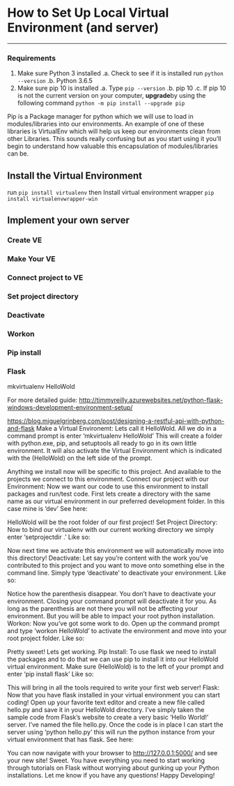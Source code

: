 # How to Set Up Local Virtual Environment (and server) 
----------------------------
### Requirements 
1. Make sure Python 3 installed 
.a. Check to see if it is installed run `python --version`
.b. Python 3.6.5
2. Make sure pip 10 is installed
.a. Type `pip --version` 
.b. pip 10
.c. If pip 10 is not the current version on your computer, **upgrade**by using the following command `python -m pip install --upgrade pip`

Pip is a Package manager for python which we will use to load in modules/libraries into our environments.
An example of one of these libraries is VirtualEnv which will help us keep our environments clean from other Libraries. This sounds really confusing but as you start using it you’ll begin to understand how valuable this encapsulation of modules/libraries can be.

## Install the Virtual Environment 
run `pip install virtualenv` then 
Install virtual environment wrapper 
`pip install virtualenvwrapper-win`

## Implement your own server 
 
### Create VE 
### Make Your VE 
### Connect project to VE 
### Set project directory 
### Deactivate 
### Workon
### Pip install
### Flask

mkvirtualenv HelloWold



For more detailed guide: http://timmyreilly.azurewebsites.net/python-flask-windows-development-environment-setup/

https://blog.miguelgrinberg.com/post/designing-a-restful-api-with-python-and-flask
Make a Virtual Environemt:
Lets call it HelloWold. All we do in a command prompt is enter ‘mkvirtualenv HelloWold’
This will create a folder with python.exe, pip, and setuptools all ready to go in its own little environment. It will also activate the Virtual Environment which is indicated with the (HelloWold) on the left side of the prompt.

Anything we install now will be specific to this project. And available to the projects we connect to this environment.
Connect our project with our Environment:
Now we want our code to use this environment to install packages and run/test code.
First lets create a directory with the same name as our virtual environment in our preferred development folder. In this case mine is ‘dev’
See here:

HelloWold will be the root folder of our first project!
Set Project Directory:
Now to bind our virtualenv with our current working directory we simply enter ‘setprojectdir .’
Like so:

Now next time we activate this environment we will automatically move into this directory!
Deactivate:
Let say you’re content with the work you’ve contributed to this project and you want to move onto something else in the command line. Simply type ‘deactivate’ to deactivate your environment.
Like so:

Notice how the parenthesis disappear.
You don’t have to deactivate your environment. Closing your command prompt will deactivate it for you. As long as the parenthesis are not there you will not be affecting your environment. But you will be able to impact your root python installation.
Workon:
Now you’ve got some work to do. Open up the command prompt and type ‘workon HelloWold’ to activate the environment and move into your root project folder.
Like so:

Pretty sweet! Lets get working.
Pip Install:
To use flask we need to install the packages and to do that we can use pip to install it into our HelloWold virtual environment.
Make sure (HelloWold) is to the left of your prompt and enter ‘pip install flask’
Like so:

This will bring in all the tools required to write your first web server!
Flask:
Now that you have flask installed in your virtual environment you can start coding!
Open up your favorite text editor and create a new file called hello.py and save it in your HelloWold directory.
I’ve simply taken the sample code from Flask’s website to create a very basic ‘Hello World!’ server.
I’ve named the file hello.py.
Once the code is in place I can start the server using ‘python hello.py’ this will run the python instance from your virtual environment that has flask.
See here:

You can now navigate with your browser to http://127.0.0.1:5000/ and see your new site!
Sweet. You have everything you need to start working through tutorials on Flask without worrying about gunking up your Python installations.
Let me know if you have any questions! Happy Developing!


